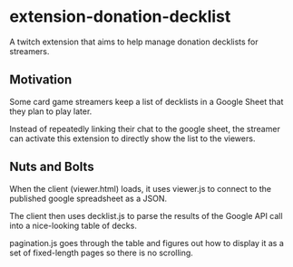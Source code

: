 # extension-donation-decklist
A twitch extension that aims to help manage donation decklists for streamers.

## Motivation
Some card game streamers keep a list of decklists in a Google Sheet that they plan to play later.

Instead of repeatedly linking their chat to the google sheet, the streamer can activate this extension to
directly show the list to the viewers.

## Nuts and Bolts
When the client (viewer.html) loads, it uses viewer.js to connect to the published google spreadsheet as a JSON.

The client then uses decklist.js to parse the results of the Google API call into a nice-looking table of decks.

pagination.js goes through the table and figures out how to display it as a set of fixed-length pages so there is no scrolling.
